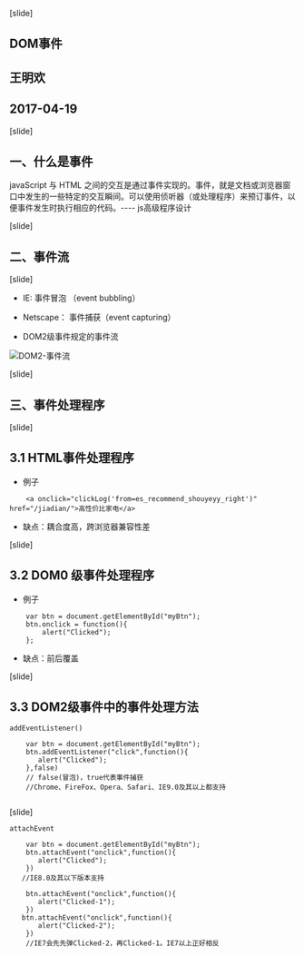[slide]
## DOM事件
## 王明欢
## 2017-04-19

[slide]

## 一、什么是事件
javaScript 与 HTML 之间的交互是通过事件实现的。事件，就是文档或浏览器窗口中发生的一些特定的交互瞬间。可以使用侦听器（或处理程序）来预订事件，以便事件发生时执行相应的代码。---- js高级程序设计

[slide]

## 二、事件流

[slide]
 
- IE: 事件冒泡 （event bubbling）   
- Netscape： 事件捕获（event capturing） 

- DOM2级事件规定的事件流   

![DOM2-事件流](../img/01.png)

[slide]

## 三、事件处理程序

[slide]
## 3.1 HTML事件处理程序 
- 例子
````
	<a onclick="clickLog('from=es_recommend_shouyeyy_right')" href="/jiadian/">高性价比家电</a>
````
- 缺点：耦合度高，跨浏览器兼容性差

[slide]

## 3.2 DOM0 级事件处理程序 
- 例子
````
	var btn = document.getElementById("myBtn");
	btn.onclick = function(){
		alert("Clicked");
	};
````
- 缺点：前后覆盖

[slide]

## 3.3 DOM2级事件中的事件处理方法 

`addEventListener()`  


````
	var btn = document.getElementById("myBtn");
	btn.addEventListener("click",function(){
       alert("Clicked");
	},false)  
    // false(冒泡)，true代表事件捕获
    //Chrome、FireFox、Opera、Safari、IE9.0及其以上都支持
   
````

[slide]

`attachEvent` 

````
	var btn = document.getElementById("myBtn");
	btn.attachEvent("onclick",function(){
       alert("Clicked");
	})  
   //IE8.0及其以下版本支持
````

````
    btn.attachEvent("onclick",function(){
       alert("Clicked-1");
	})
   btn.attachEvent("onclick",function(){
       alert("Clicked-2");
	})
	//IE7会先先弹Clicked-2，再Clicked-1。IE7以上正好相反
```` 